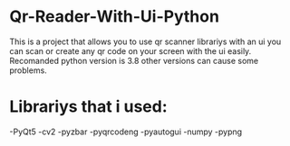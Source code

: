 # Qr-Reader-With-Ui-Python
This is a project that allows you to use qr scanner librariys with an ui you can scan or create any qr code on your screen with the ui easily.
Recomanded python version is 3.8 other versions can cause some problems.
# Librariys that i used:
-PyQt5
-cv2
-pyzbar
-pyqrcodeng
-pyautogui
-numpy
-pypng

